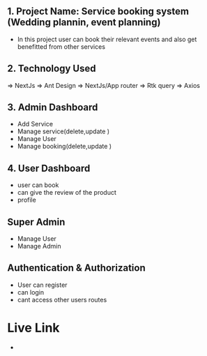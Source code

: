 ## 1. Project Name: Service booking system (Wedding plannin, event planning)

- In this project user can book their relevant events and also get benefitted from other services

## 2. Technology Used

=> NextJs
=> Ant Design
=> NextJs/App router
=> Rtk query
=> Axios

## 3. Admin Dashboard

- Add Service
- Manage service(delete,update )
- Manage User
- Manage booking(delete,update )

## 4. User Dashboard

- user can book
- can give the review of the product
- profile

## Super Admin

- Manage User
- Manage Admin

## Authentication & Authorization

- User can register
- can login
- cant access other users routes

# Live Link

-
